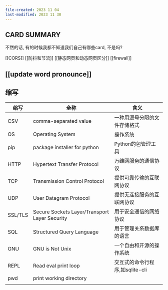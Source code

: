 ```yaml
---
file-created: 2023 11 04
last-modified: 2023 11 30
---
```



## CARD SUMMARY

不然的话, 有的时候我都不知道我们自己有哪些card, 不是吗? 

[[CORS]] [[防抖和节流]] [[静态网页和动态网页区分]] [[firewall]]

## [[update word pronounce]]

## 缩写


| 缩写    | 全称                                          | 含义                            |
| ------- | --------------------------------------------- | ------------------------------- |
| CSV     | comma-separated value                         | 一种用逗号分隔的文件存储格式    |
| OS      | Operating System                              | 操作系统                        |
| pip     | package installer for python                  | Python的包管理工具              |
| HTTP    | Hypertext Transfer Protocol                   | 万维网服务的通信协议            |
| TCP     | Transmission Control Protocol                 | 提供可靠传输的互联网协议        |
| UDP     | User Datagram Protocol                        | 提供无连接服务的互联网协议      |
| SSL/TLS | Secure Sockets Layer/Transport Layer Security | 用于安全通信的网络协议          |
| SQL     | Structured Query Language                     | 用于管理关系数据库的语言        |
| GNU     | GNU is Not Unix                               | 一个自由和开源的操作系统        |
| REPL    | Read eval print loop                          | 交互式的命令行程序,如sqlite-cli |
| pwd        | print working directory                                              |                                 |
|         |                                               |                                 |




